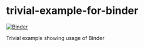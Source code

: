 # trivial-example-for-binder

[![Binder](https://mybinder.org/badge_logo.svg)](https://mybinder.org/v2/gh/wenzeslaus/trivial-example-for-binder/master?urlpath=lab)

Trivial example showing usage of Binder 


